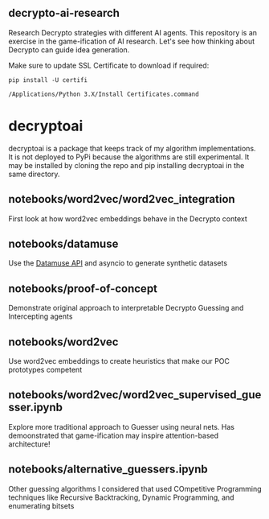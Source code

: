 ## decrypto-ai-research
Research Decrypto strategies with different AI agents. This repository is an exercise in the game-ification of AI research. Let's see how thinking about Decrypto can guide idea generation.

Make sure to update SSL Certificate to download if required: 
```
pip install -U certifi

/Applications/Python 3.X/Install Certificates.command
```
# decryptoai

decryptoai is a package that keeps track of my algorithm implementations. It is not deployed to PyPi because the algorithms are still experimental. It may be installed by cloning the repo and pip installing decryptoai in the same directory.


## notebooks/word2vec/word2vec_integration
First look at how word2vec embeddings behave in the Decrypto context


## notebooks/datamuse
Use the [Datamuse API](https://www.datamuse.com/api/) and asyncio to generate synthetic datasets


## notebooks/proof-of-concept
Demonstrate original approach to interpretable Decrypto Guessing and Intercepting agents


## notebooks/word2vec
Use word2vec embeddings to create heuristics that make our POC prototypes competent


## notebooks/word2vec/word2vec_supervised_guesser.ipynb
Explore more traditional approach to Guesser using neural nets. Has demoonstrated that game-ification may inspire attention-based architecture!


## notebooks/alternative_guessers.ipynb
Other guessing algorithms I considered that used COmpetitive Programming techniques like Recursive Backtracking, Dynamic Programming, and enumerating bitsets

